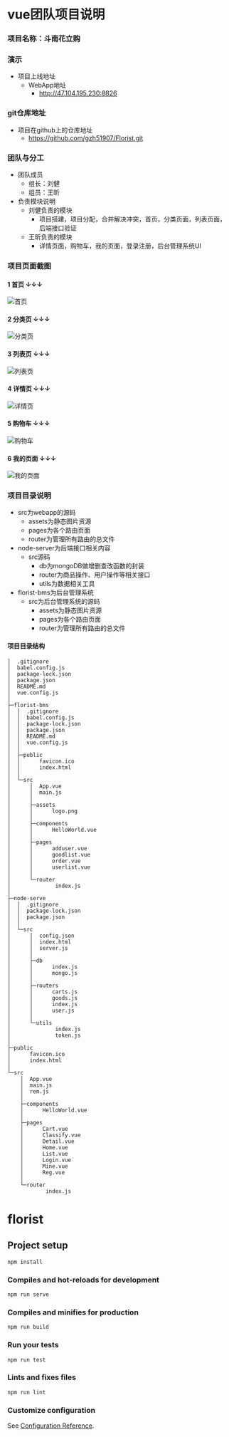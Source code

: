 #   vue团队项目说明
### 项目名称：斗南花立购

### 演示
-   项目上线地址
    -   WebApp地址
        -   http://47.104.195.230:8826

### git仓库地址
-   项目在github上的仓库地址
    - https://github.com/gzh51907/Florist.git

### 团队与分工
-   团队成员
    -   组长：刘健
    -   组员：王昕
-   负责模块说明
    -   刘健负责的模块
        -   项目搭建，项目分配，合并解决冲突，首页，分类页面，列表页面，后端接口验证
    -   王昕负责的模块
        -   详情页面，购物车，我的页面，登录注册，后台管理系统UI

### 项目页面截图

#### 1 首页 ↓↓↓
![首页](./src/assets/首页.JPG "首页")

#### 2 分类页 ↓↓↓
![分类页](./src/assets/分类页.JPG "分类页")

#### 3 列表页 ↓↓↓
![列表页](./src/assets/列表页.JPG "列表页")

#### 4 详情页 ↓↓↓
![详情页](./src/assets/详情页.JPG "详情页")

#### 5 购物车 ↓↓↓
![购物车](./src/assets/购物车.JPG "购物车")

#### 6 我的页面 ↓↓↓
![我的页面](./src/assets/我的页面.JPG "我的页面")

### 项目目录说明
- src为webapp的源码
    - assets为静态图片资源
    - pages为各个路由页面
    - router为管理所有路由的总文件
- node-server为后端接口相关内容
    - src源码
        - db为mongoDB做增删查改函数的封装
        - router为商品操作、用户操作等相关接口
        - utils为数据相关工具
- florist-bms为后台管理系统
    - src为后台管理系统的源码
        - assets为静态图片资源
        - pages为各个路由页面
        - router为管理所有路由的总文件

#### 项目目录结构
```
│  .gitignore
│  babel.config.js
│  package-lock.json
│  package.json
│  README.md
│  vue.config.js
│  
├─florist-bms
│  │  .gitignore
│  │  babel.config.js
│  │  package-lock.json
│  │  package.json
│  │  README.md
│  │  vue.config.js
│  │  
│  ├─public
│  │      favicon.ico
│  │      index.html
│  │      
│  └─src
│      │  App.vue
│      │  main.js
│      │  
│      ├─assets
│      │      logo.png
│      │      
│      ├─components
│      │      HelloWorld.vue
│      │      
│      ├─pages
│      │      adduser.vue
│      │      goodlist.vue
│      │      order.vue
│      │      userlist.vue
│      │      
│      └─router
│              index.js
│              
├─node-serve
│  │  .gitignore
│  │  package-lock.json
│  │  package.json
│  │  
│  └─src
│      │  config.json
│      │  index.html
│      │  server.js
│      │  
│      ├─db
│      │      index.js
│      │      mongo.js
│      │      
│      ├─routers
│      │      carts.js
│      │      goods.js
│      │      index.js
│      │      user.js
│      │      
│      └─utils
│              index.js
│              token.js
│              
├─public
│      favicon.ico
│      index.html
│      
└─src
    │  App.vue
    │  main.js
    │  rem.js
    │  
    ├─components
    │      HelloWorld.vue
    │      
    ├─pages
    │      Cart.vue
    │      Classify.vue
    │      Detail.vue
    │      Home.vue
    │      List.vue
    │      Login.vue
    │      Mine.vue
    │      Reg.vue
    │      
    └─router
            index.js
```



# florist

## Project setup
```
npm install
```

### Compiles and hot-reloads for development
```
npm run serve
```

### Compiles and minifies for production
```
npm run build
```

### Run your tests
```
npm run test
```

### Lints and fixes files
```
npm run lint
```

### Customize configuration
See [Configuration Reference](https://cli.vuejs.org/config/).
